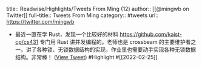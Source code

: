 title:: Readwise/Highlights/Tweets From Ming (12)
author:: [[@mingwb on Twitter]]
full-title:: Tweets From Ming
category:: #tweets
url:: https://twitter.com/mingwb

- 最近一直在学 Rust，发现一个比较好的材料 https://github.com/kaist-cp/cs431 专门用 Rust 讲并发编程的。老师也是 crossbeam 的主要维护者之一。讲了各种锁、无锁数据结构的实现，作业里也需要动手实现各种无锁数据结构。非常棒！ ([View Tweet](https://twitter.com/mingwb/status/1495953527289839616)) #Highlight #[[2022-02-25]]
